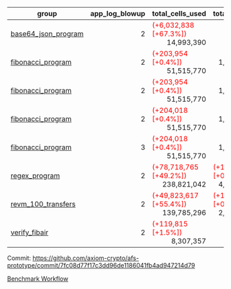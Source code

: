 | group | app_log_blowup | total_cells_used | total_cycles | total_proof_time_ms | agg_log_blowup | total_cells_used_leaf_agg | total_cycles_leaf_agg | total_proof_time_ms_leaf_agg | instance | alloc |
|---|---|---|---|---|---|---|---|---|---|---|
| [ base64_json_program ](https://github.com/axiom-crypto/afs-prototype/blob/gh-pages/benchmarks-pr/831/individual/base64_json-2-2-64cpu-linux-arm64-mimalloc.md) | <div style='text-align: right'>2</div> | <span style="color: red">(+6,032,838 [+67.3%])</span> <div style='text-align: right'>14,993,390</div> | <div style='text-align: right'>217,349</div> | <span style="color: green">(-99.0 [-3.5%])</span> <div style='text-align: right'>2,736.0</div> | - | - | - | - | 64cpu-linux-arm64 | mimalloc |
| [ fibonacci_program ](https://github.com/axiom-crypto/afs-prototype/blob/gh-pages/benchmarks-pr/831/individual/fibonacci-2-2-64cpu-linux-arm64-jemalloc.md) | <div style='text-align: right'>2</div> | <span style="color: red">(+203,954 [+0.4%])</span> <div style='text-align: right'>51,515,770</div> | <div style='text-align: right'>1,500,219</div> | <span style="color: green">(-816.0 [-9.7%])</span> <div style='text-align: right'>7,588.0</div> | - | - | - | - | 64cpu-linux-arm64 | jemalloc |
| [ fibonacci_program ](https://github.com/axiom-crypto/afs-prototype/blob/gh-pages/benchmarks-pr/831/individual/fibonacci-2-2-64cpu-linux-arm64-mimalloc.md) | <div style='text-align: right'>2</div> | <span style="color: red">(+203,954 [+0.4%])</span> <div style='text-align: right'>51,515,770</div> | <div style='text-align: right'>1,500,219</div> | <span style="color: green">(-628.0 [-8.1%])</span> <div style='text-align: right'>7,108.0</div> | - | - | - | - | 64cpu-linux-arm64 | mimalloc |
| [ fibonacci_program ](https://github.com/axiom-crypto/afs-prototype/blob/gh-pages/benchmarks-pr/831/individual/fibonacci-2-2-64cpu-linux-x64-jemalloc.md) | <div style='text-align: right'>2</div> | <span style="color: red">(+204,018 [+0.4%])</span> <div style='text-align: right'>51,515,770</div> | <div style='text-align: right'>1,500,219</div> | <span style="color: green">(-435.0 [-5.4%])</span> <div style='text-align: right'>7,662.0</div> | - | - | - | - | 64cpu-linux-x64 | jemalloc |
| [ fibonacci_program ](https://github.com/axiom-crypto/afs-prototype/blob/gh-pages/benchmarks-pr/831/individual/fibonacci-3-3-64cpu-linux-x64-jemalloc.md) | <div style='text-align: right'>3</div> | <span style="color: red">(+204,018 [+0.4%])</span> <div style='text-align: right'>51,515,770</div> | <div style='text-align: right'>1,500,219</div> | <span style="color: green">(-614.0 [-5.6%])</span> <div style='text-align: right'>10,431.0</div> | - | - | - | - | 64cpu-linux-x64 | jemalloc |
| [ regex_program ](https://github.com/axiom-crypto/afs-prototype/blob/gh-pages/benchmarks-pr/831/individual/regex-2-2-64cpu-linux-arm64-mimalloc.md) | <div style='text-align: right'>2</div> | <span style="color: red">(+78,718,765 [+49.2%])</span> <div style='text-align: right'>238,821,042</div> | <span style="color: red">(+136 [+0.0%])</span> <div style='text-align: right'>4,191,023</div> | <span style="color: green">(-1,972.0 [-6.4%])</span> <div style='text-align: right'>28,785.0</div> | - | - | - | - | 64cpu-linux-arm64 | mimalloc |
| [ revm_100_transfers ](https://github.com/axiom-crypto/afs-prototype/blob/gh-pages/benchmarks-pr/831/individual/revm_transfer-2-2-64cpu-linux-arm64-mimalloc.md) | <div style='text-align: right'>2</div> | <span style="color: red">(+49,823,617 [+55.4%])</span> <div style='text-align: right'>139,785,296</div> | <span style="color: red">(+12,131 [+0.5%])</span> <div style='text-align: right'>2,337,287</div> | <span style="color: green">(-1,053.0 [-6.2%])</span> <div style='text-align: right'>15,953.0</div> | - | - | - | - | 64cpu-linux-arm64 | mimalloc |
| [ verify_fibair ](https://github.com/axiom-crypto/afs-prototype/blob/gh-pages/benchmarks-pr/831/individual/verify_fibair-2-2-64cpu-linux-arm64-mimalloc.md) | <div style='text-align: right'>2</div> | <span style="color: red">(+119,815 [+1.5%])</span> <div style='text-align: right'>8,307,357</div> | <div style='text-align: right'>199,267</div> | <span style="color: green">(-80.0 [-4.8%])</span> <div style='text-align: right'>1,571.0</div> | - | - | - | - | 64cpu-linux-arm64 | mimalloc |

Commit: https://github.com/axiom-crypto/afs-prototype/commit/7fc08d77f17c3dd96de1186041fb4ad947214d79

[Benchmark Workflow](https://github.com/axiom-crypto/afs-prototype/actions/runs/11877370453)
